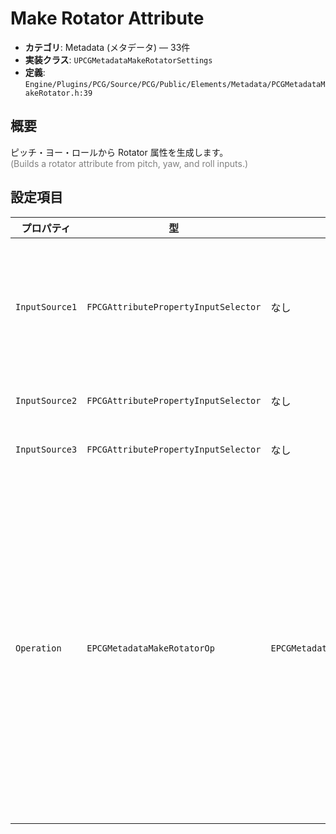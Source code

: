 # Make Rotator Attribute

- **カテゴリ**: Metadata (メタデータ) — 33件
- **実装クラス**: `UPCGMetadataMakeRotatorSettings`
- **定義**: `Engine/Plugins/PCG/Source/PCG/Public/Elements/Metadata/PCGMetadataMakeRotator.h:39`

## 概要

ピッチ・ヨー・ロールから Rotator 属性を生成します。<br><span style='color:gray'>(Builds a rotator attribute from pitch, yaw, and roll inputs.)</span>

## 設定項目


| プロパティ | 型 | 初期値 | 説明 |
| --- | --- | --- | --- |
| `InputSource1` | `FPCGAttributePropertyInputSelector` | なし | ローテータ生成に利用する第一入力。 |
| `InputSource2` | `FPCGAttributePropertyInputSelector` | なし | 第二入力。 |
| `InputSource3` | `FPCGAttributePropertyInputSelector` | なし | 第三入力。 |
| `Operation` | `EPCGMetadataMakeRotatorOp` | `EPCGMetadataMakeRotatorOp::MakeRotFromAxes` | 軸ベクトルから作る、ピッチ・ヨー・ロールから作るなど、ローテータの組み立て方法を選びます。 |
